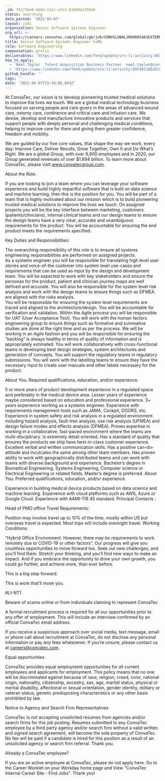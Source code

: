 ```yaml
---
_id: f4171be0-b68a-11ec-a7c1-61db0e219da4
status: searching
date_posted: '2022-04-07'
layout: jobs
organization: Senior Software Systems Engineer
org_url: >-
  https://careers.convatec.com/global/gb/job/CONVGLOBALJR00005465EXTERNALGBGLOBAL/Senior-Software-Systems-Engineer-2
title: Senior Software Systems Engineer SaMD
role: Software Engineering
compensation: gratis
deliverables: 'https://www.linkedin.com/feed/update/urn:li:activity:6874011862619439104/'
how_to_apply:
  - 'Noel Taylor  Talent Acquisition Business Partner  noel.taylor@convatec.com '
  - 'https://www.linkedin.com/feed/update/urn:li:activity:6874011862619439104/'
github_handle: ''
tags: ''
date: '2022-04-07T15:54:06.043Z'
---
```

At ConvaTec, our vision is to develop pioneering trusted medical solutions to improve the lives we touch. We are a global medical technology business focused on serving people and care givers in the areas of advanced wound care, ostomy care, continence and critical care and infusion care. We devise, develop and manufacture innovative products and services that support people with deeply personal and challenging medical conditions, helping to improve care for them and giving them greater confidence, freedom and mobility.

We are guided by our five core values, that shape the way we work, every day: Improve Care, Deliver Results, Grow Together, Own It and Do What’s Right. We are a global Group, with over 9,900 employees and in 2020, our Group generated revenues of over $1.894 billion. To learn more about ConvaTec, please visit www.convatecgroup.com.
 

About the Role:

If you are looking to join a team where you can leverage your software experience and build highly impactful software that is built on data science and machine learning, then this is the position for you.  You will be part of a team that is highly motivated about our mission which is to build pioneering trusted medical solutions to improve the lives we touch. On assigned projects you will be the key interface between marketing, customers (patients/clinicians), internal clinical teams and our design teams to ensure the design teams have a very clear, accurate and unambiguous requirements for the product.  You will be accountable for ensuring the end product meets the requirements specified.

Key Duties and Responsibilities:

The overarching responsibility of this role is to ensure all systems engineering responsibilities are performed on assigned projects.  
As a systems engineer you will be responsible for translating high level user stories and voice-of-the customer into system level use-cases and requirements that can be used as input by the design and development team.
You will be expected to work with key stakeholders and ensure the personas for the product, patient and clinician journey maps are well defined and accurate.
You will also be responsible for the system level risk analysis and work with the design teams to ensure things such as DFMEA are aligned with the risks analysis.  
You will be responsible for ensuring the system level requirements are traced and aligned to the architecture/design. 
You will be accountable for verification and validation.  Within the Agile process you will be responsible for UAT (User Acceptance Test). 
You will work with the human factors engineering group to ensure things such as formative and summative studies are done at the right time and as per the process. 
We will be working in an Agile fashion and you will be responsible for ensuring the “backlog” is always healthy in terms of quality of information and is appropriately estimated.
You will work collaboratively with cross-functional teams in developing best design strategies, system architectures and generation of concepts. 
You will support the regulatory teams in regulatory submissions.
You will work with the labelling teams to ensure they have the necessary input to create user manuals and other labels necessary for the product.

 

About You: Required qualifications, education, and/or experience.

5 or more years of product development experience in a regulated space and preferably in the medical device area.  Lesser years of experience maybe considered based on education and professional experience.
3+ years experience working as a systems engineer.
Experience with requirements management tools such as JAMA, Cockpit, DOORS, etc.
Experience in system safety and risk analysis in a regulated environment including hazard analysis, fault-tree analysis, use risk analysis (UFMEA) and design failure modes and effects analysis (DFMEA).
Proven expertise in working in a collaborative, fast-paced environment where the teams are multi-disciplinary. 
Is extremely detail oriented.  Has a standard of quality that ensures the products we ship have best-in-class customer experience.
Excellent verbal and written communication skills. 
Has a positive can-do-attitude and inculcates the same among other team members.
Has proven ability to work with geographically distributed teams and can work with teams with diverse background and experience.
Bachelor’s degree in Biomedical Engineering, Systems Engineering, Computer science or Electrical Engineering or related fields.  Master’s degree is preferred.
About You: Preferred qualifications, education, and/or experience.

Experience in building medical device products based on data science and machine learning.
Experience with cloud platforms such as AWS, Azure or Google Cloud.
Experience with AAMI-TIR 45 standard.
Principal Contacts :

Head of PMO office
Travel Requirements:    

Position may involve travel up to 10% of the time, mostly within US but overseas travel is expected.  Most trips will include overnight travel.
Working Conditions:

 “Hybrid Office Environment. However, there may be requirements to work remotely due to COVID-19 or other factors”.
Our progress will give you countless opportunities to move forward too. Seek out new challenges, and you’ll find them. Stretch your thinking, and you’ll find new ways to make an impact. And if you embrace the opportunity to drive your own growth, you could go further, and achieve more, than ever before.

This is a big step forward.

This is work that’ll move you.

#LI-NT1


 

Beware of scams online or from individuals claiming to represent ConvaTec

A formal recruitment process is required for all our opportunities prior to any offer of employment. This will include an interview confirmed by an official ConvaTec email address.

If you receive a suspicious approach over social media, text message, email or phone call about recruitment at ConvaTec, do not disclose any personal information or pay any fees whatsoever. If you’re unsure, please contact us at careers@convatec.com.

Equal opportunities

ConvaTec provides equal employment opportunities for all current employees and applicants for employment. This policy means that no one will be discriminated against because of race, religion, creed, color, national origin, nationality, citizenship, ancestry, sex, age, marital status, physical or mental disability, affectional or sexual orientation, gender identity, military or veteran status, genetic predisposing characteristics or any other basis prohibited by law.

Notice to Agency and Search Firm Representatives

ConvaTec is not accepting unsolicited resumes from agencies and/or search firms for this job posting. Resumes submitted to any ConvaTec employee by a third party agency and/or search firm without a valid written and signed search agreement, will become the sole property of ConvaTec. No fee will be paid if a candidate is hired for this position as a result of an unsolicited agency or search firm referral. Thank you.

Already a ConvaTec employee?

If you are an active employee at ConvaTec, please do not apply here. Go to the Career Worklet on your Workday home page and View "ConvaTec Internal Career Site - Find Jobs". Thank you!
